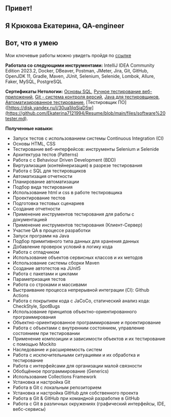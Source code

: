## Привет!
## Я Крюкова Екатерина, QA-engineer
## Вот, что я умею
Мои ключевые работы можно увидеть пройдя по [ссылке](https://github.com/EkaterinaPortfolio?tab=repositories) 

**Работала со следующими инструментами:** IntelliJ IDEA Community Edition 2023.2, Docker, DBeaver, Postman, JMeter, Jira, Git, GitHub, OpenJDK 11, Gradle, Maven, JUnit, Selenium, Selenide, Lombok, Allure, Faker, MySQL, PostgreSQL

**Сертификаты Нетологии:** [Основы SQL](https://github.com/Ekaterina7121994/Resume/blob/main/files/SQL.md), [Ручное тестирование веб-приложений](https://github.com/Ekaterina7121994/Resume/blob/main/files/manual%20testing.md), [Git - система контроля версий](https://github.com/Ekaterina7121994/Resume/blob/main/files/Git.md), [Java для тестировщиков](https://github.com/Ekaterina7121994/Resume/blob/main/files/Java.md), [Автоматизированное тестирование](https://github.com/Ekaterina7121994/Resume/blob/main/files/automation.md), [Тестировщик ПО]([https://disk.yandex.ru/i/30ua1jIqSjaD5w](https://github.com/Ekaterina7121994/Resume/blob/main/files/software%20tester.md).

**Полученные навыки:** 
* Запуск тестов с использованием системы Continuous Integration (CI)
* Основы HTML, CSS
* Тестирование веб-интерфейсов: инструменты Selenium и Selenide
* Архитектура тестов (Patterns)
* Работа с с Behaviour Driven Development (BDD)
* Виртуализация (контейнеризация) в разрезе тестирования
* Работа с SQL для тестировщиков
* Автоматизация отчетности
* Планирование автоматизации
* Подбор вида тестирования
* Использование html и css в работе тестировщика
* Проектирование тестов
* Подготовка тестовых сценариев
* Создание отчетности
* Применение инструментов тестирования для работы с документацией
* Применение инструментов тестирования (Клиент-Сервер)
* Участие QA в процессе разработки
* Запуск программ на Java
* Подбор примитивного типа данных для хранения данных
* Добавление проверок условий в логику кода
* Работа с отладчиком
* Использование объектов сервисных классов и их методов
* Использование системы сборки Maven
* Создание автотестов на JUnit5
* Работа с пакетами и циклами
* Параметризация тестов
* Работа со строками и массивами
* Выстраивание процесса непрерывной интеграции (CI): Github Actions
* Работа с покрытием кода с JaCoCo, статический анализ кода: CheckStyle, SpotBugs
* Использование принципов объектно-ориентированного программирования
* Объектно-ориентированное программирование и проектирование
* Работа с объектами с внутренним состоянием, управление состоянием при тестировании
* Применение композиции и зависимости объектов и их тестирование с помощью Mockito
* Наследование и расширяемость систем
* Работа с исключительными ситуациями и их обработка и тестирование
* Работа с интерфейсами для организации малой связности
* Обобщённое программирование (Generics)
* Использование Collections Framework
* Установка и настройка Git
* Работа в Git с локальным репозиторием
* Установка и настройка GitHub для собственного проекта
* Работа в Git & GitHub при командной разработке в GitHub
* Работа с Git в различных окружениях (графический интерфейсы, IDE, вебс-сервисы)

